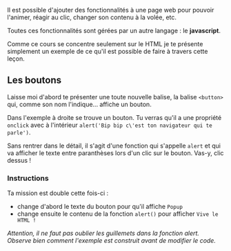 Il est possible d'ajouter des fonctionnalités à une page web pour pouvoir l'animer, réagir au clic, changer son contenu à la volée, etc.

Toutes ces fonctionnalités sont gérées par un autre langage : le **javascript**.

Comme ce cours se concentre seulement sur le HTML je te présente simplement un exemple de ce qu'il est possible de faire à travers cette leçon.

## Les boutons

Laisse moi d'abord te présenter une toute nouvelle balise, la balise `<button>` qui, comme son nom l'indique... affiche un bouton.

Dans l'exemple à droite se trouve un bouton. Tu verras qu'il a une propriété `onclick` avec à l'intérieur `alert('Bip bip c\'est ton navigateur qui te parle')`.

Sans rentrer dans le détail, il s'agit d'une fonction qui s'appelle `alert` et qui va afficher le texte entre paranthèses lors d'un clic sur le bouton. Vas-y, clic dessus !

### Instructions
Ta mission est double cette fois-ci :
- change d'abord le texte du bouton pour qu'il affiche `Popup`
- change ensuite le contenu de la fonction `alert()` pour afficher `Vive le HTML !`

*Attention, il ne faut pas oublier les guillemets dans la fonction alert. Observe bien comment l'exemple est construit avant de modifier le code.*
